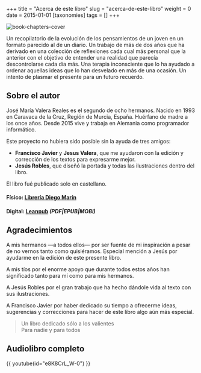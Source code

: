 +++
title = "Acerca de este libro"
slug = "acerca-de-este-libro"
weight = 0
date = 2015-01-01
[taxonomies]
tags = []
+++

![book-chapters-cover](/images/books/oeur/oeur-cover.jpg)

Un recopilatorio de la evolución de los pensamientos de un joven en un formato parecido al de un diario.
Un trabajo de más de dos años que ha derivado en una colección de reflexiones cada cual más personal que
la anterior con el objetivo de entender una realidad que parecía descontrolarse cada día más. Una terapia
inconsciente que lo ha ayudado a ordenar aquellas ideas que lo han desvelado en más de una ocasión.
Un intento de plasmar el presente para un futuro recuerdo.

## Sobre el autor

José María Valera Reales es el segundo de ocho hermanos. Nacido en 1993 en Caravaca de la Cruz, Región de Murcia, España.
Huérfano de madre a los once años. Desde 2015 vive y trabaja en Alemania como programador informático.

Este proyecto no hubiera sido posible sin la ayuda de tres amigos:

- **Francisco Javier** y **Jesus Valera**, que me ayudaron con la edición y corrección de los textos para expresarme mejor.
- **Jesús Robles**, que diseñó la portada y todas las ilustraciones dentro del libro.

El libro fué publicado solo en castellano.

#### Físico: [Librería Diego Marín](https://www.diegomarin.com/catalog/product/view/id/159719)
#### Digital: [Leanpub](https://leanpub.com/ojosenunrecuerdo) _(PDF|EPUB|MOBI)_

## Agradecimientos

A mis hermanos —a todos ellos— por ser fuente de mi inspiración a pesar de no vernos tanto como quisiéramos. Especial mención a Jesús por ayudarme en la edición de este presente libro.

A mis tíos por el enorme apoyo que durante todos estos años han significado tanto para mí como para mis hermanos.

A Jesús Robles por el gran trabajo que ha hecho dándole vida al texto con sus ilustraciones.

A Francisco Javier por haber dedicado su tiempo a ofrecerme ideas, sugerencias y correcciones para hacer de este libro algo aún más especial.

> Un libro dedicado sólo a los valientes <br>
> Para nadie y para todos

## Audiolibro completo

{{ youtube(id="e8K8CrL_W-0") }}
